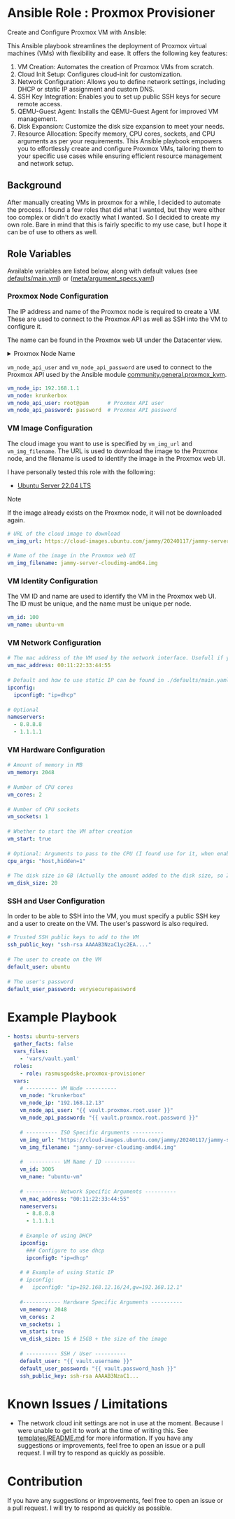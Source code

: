 # Ansible Role : Proxmox Provisioner
Create and Configure Proxmox VM with Ansible:

This Ansible playbook streamlines the deployment of Proxmox virtual machines (VMs) with flexibility and ease. It offers the following key features:

1. VM Creation: Automates the creation of Proxmox VMs from scratch.
2. Cloud Init Setup: Configures cloud-init for customization.
3. Network Configuration: Allows you to define network settings, including DHCP or static IP assignment and custom DNS.
4. SSH Key Integration: Enables you to set up public SSH keys for secure remote access.
5. QEMU-Guest Agent: Installs the QEMU-Guest Agent for improved VM management.
6. Disk Expansion: Customize the disk size expansion to meet your needs.
7. Resource Allocation: Specify memory, CPU cores, sockets, and CPU arguments as per your requirements.
This Ansible playbook empowers you to effortlessly create and configure Proxmox VMs, tailoring them to your specific use cases while ensuring efficient resource management and network setup.


## Background
After manually creating VMs in proxmox for a while, I decided to automate the process. I found a few roles that did what I wanted, but they were either too complex or didn't do exactly what I wanted. So I decided to create my own role. Bare in mind that this is fairly specific to my use case, but I hope it can be of use to others as well.


## Role Variables
Available variables are listed below, along with default values (see [defaults/main.yml](./defaults/main.yaml)) or ([meta/argument_specs.yaml](./meta/argument_specs.yaml))


### Proxmox Node Configuration

The IP address and name of the Proxmox node is required to create a VM. These are used to connect to the Proxmox API as well as SSH into the VM to configure it.

The name can be found in the Proxmox web UI under the Datacenter view.
<details>
  <summary>Proxmox Node Name</summary>

  ![See the Proxmox documentation for more information](./docs/proxmox-node-name.png)

  *In this example, there is two nodes: `krunkerbox` and `nuc8`.*
</details>


`vm_node_api_user` and `vm_node_api_password` are used to connect to the Proxmox API used by the Ansible module [community.general.proxmox_kvm](https://docs.ansible.com/ansible/latest/collections/community/general/proxmox_kvm_module).

```yaml
vm_node_ip: 192.168.1.1
vm_node: krunkerbox
vm_node_api_user: root@pam      # Proxmox API user
vm_node_api_password: password  # Proxmox API password
```

### VM Image Configuration
The cloud image you want to use is specified by `vm_img_url` and `vm_img_filename`. The URL is used to download the image to the Proxmox node, and the filename is used to identify the image in the Proxmox web UI.

I have personally tested this role with the following:
- [Ubuntu Server 22.04 LTS](https://cloud-images.ubuntu.com/jammy/20240117/jammy-server-cloudimg-amd64.img)

> [!NOTE]
> If the image already exists on the Proxmox node, it will not be downloaded again.

```yaml
# URL of the cloud image to download
vm_img_url: https://cloud-images.ubuntu.com/jammy/20240117/jammy-server-cloudimg-amd64.img

# Name of the image in the Proxmox web UI
vm_img_filename: jammy-server-cloudimg-amd64.img
```

### VM Identity Configuration

The VM ID and name are used to identify the VM in the Proxmox web UI. The ID must be unique, and the name must be unique per node.

```yaml
vm_id: 100
vm_name: ubuntu-vm
```


### VM Network Configuration

```yaml
# The mac address of the VM used by the network interface. Usefull if you want to assign a static IP in your DHCP server.
vm_mac_address: 00:11:22:33:44:55

# Default and how to use static IP can be found in ./defaults/main.yaml
ipconfig:
  ipconfig0: "ip=dhcp"

# Optional
nameservers:
  - 8.8.8.8
  - 1.1.1.1
```

### VM Hardware Configuration

```yaml
# Amount of memory in MB
vm_memory: 2048

# Number of CPU cores
vm_cores: 2

# Number of CPU sockets
vm_sockets: 1

# Whether to start the VM after creation
vm_start: true

# Optional: Arguments to pass to the CPU (I found use for it, when enabling AVX for mongodb)
cpu_args: "host,hidden=1"

# The disk size in GB (Actually the amount added to the disk size, so 20 will result in 20GB + the size of the image)
vm_disk_size: 20
```

### SSH and User Configuration
In order to be able to SSH into the VM, you must specify a public SSH key and a user to create on the VM. The user's password is also required.

```yaml
# Trusted SSH public keys to add to the VM
ssh_public_key: "ssh-rsa AAAAB3NzaC1yc2EA...."

# The user to create on the VM
default_user: ubuntu

# The user's password
default_user_password: verysecurepassword
```

# Example Playbook
```yaml
- hosts: ubuntu-servers
  gather_facts: false
  vars_files:
    - 'vars/vault.yaml'
  roles:
    - role: rasmusgodske.proxmox-provisioner
  vars:
    # ---------- VM Node ----------
    vm_node: "krunkerbox"
    vm_node_ip: "192.168.12.13"
    vm_node_api_user: "{{ vault.proxmox.root.user }}"
    vm_node_api_password: "{{ vault.proxmox.root.password }}"

    # ---------- ISO Specific Arguments ----------
    vm_img_url: "https://cloud-images.ubuntu.com/jammy/20240117/jammy-server-cloudimg-amd64.img"
    vm_img_filename: "jammy-server-cloudimg-amd64.img"

    #  ---------- VM Name / ID ----------
    vm_id: 3005
    vm_name: "ubuntu-vm"

    # ---------- Network Specific Arguments ----------
    vm_mac_address: "00:11:22:33:44:55"
    nameservers:
      - 8.8.8.8
      - 1.1.1.1

    # Example of using DHCP
    ipconfig:
      ### Configure to use dhcp
      ipconfig0: "ip=dhcp"

    # # Example of using Static IP
    # ipconfig:
    #   ipconfig0: "ip=192.168.12.16/24,gw=192.168.12.1"

    #------------ Hardware Specific Arguments ----------
    vm_memory: 2048
    vm_cores: 2
    vm_sockets: 1
    vm_start: true
    vm_disk_size: 15 # 15GB + the size of the image

    # ---------- SSH / User ----------
    default_user: "{{ vault.username }}"
    default_user_password: "{{ vault.password_hash }}"
    ssh_public_key: ssh-rsa AAAAB3NzaC1...
```


# Known Issues / Limitations
- The network cloud init settings are not in use at the moment. Because I were unable to get it to work at the time of writing this. See [templates/README.md](./templates/README.md) for more information. If you have any suggestions or improvements, feel free to open an issue or a pull request. I will try to respond as quickly as possible.




# Contribution
If you have any suggestions or improvements, feel free to open an issue or a pull request. I will try to respond as quickly as possible.
